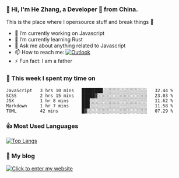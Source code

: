### 👋 Hi, I'm He Zhang, a Developer 🚀 from China.

This is the place where I opensource stuff and break things :rofl:

- 🔭  I’m currently working on Javascript
- 🌱  I’m currently learning Rust
- 💬  Ask me about anything related to Javascript
- 📫  How to reach me: [![Outlook](https://img.shields.io/badge/-Outlook-0078D4?style=flat&logo=Microsoft-Outlook&logoColor=white)](mailto:zhanghecool@outlook.com)
- ⚡  Fun fact: I am a father

### 💪 This week I spent my time on 
<!--START_SECTION:waka-->
```text
JavaScript   3 hrs 10 mins   ████████░░░░░░░░░░░░░░░░░   32.44 % 
SCSS         2 hrs 15 mins   █████▓░░░░░░░░░░░░░░░░░░░   23.03 % 
JSX          1 hr 8 mins     ███░░░░░░░░░░░░░░░░░░░░░░   11.62 % 
Markdown     1 hr 7 mins     ███░░░░░░░░░░░░░░░░░░░░░░   11.58 % 
TOML         42 mins         █▓░░░░░░░░░░░░░░░░░░░░░░░   07.29 % 
```
<!--END_SECTION:waka-->

### 👍 Most Used Languages
[![Top Langs](https://github-readme-stats.vercel.app/api/top-langs/?username=zhanghecool&layout=compact)](https://zhanghe.cool)

### 🌈 My blog 
[![Click to enter my website](https://cdn.jsdelivr.net/gh/zhanghecool/assets/images/gif/zhanghecools.gif)](https://zhanghe.cool)

